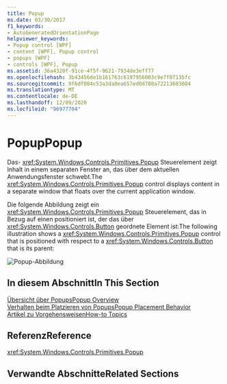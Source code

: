 ```yaml
---
title: Popup
ms.date: 03/30/2017
f1_keywords:
- AutoGeneratedOrientationPage
helpviewer_keywords:
- Popup control [WPF]
- content [WPF], Popup control
- popups [WPF]
- controls [WPF], Popup
ms.assetid: 36a4320f-91ce-4f5f-9621-7934de3eff77
ms.openlocfilehash: 3b43456de1b161763c6197956003c9e7f07135fc
ms.sourcegitcommit: 9f6df084c53a3da0ea657ed0d708a72213683084
ms.translationtype: MT
ms.contentlocale: de-DE
ms.lasthandoff: 12/09/2020
ms.locfileid: "96977704"
---
```

# <a name="popup"></a><span data-ttu-id="79f7c-102">Popup</span><span class="sxs-lookup"><span data-stu-id="79f7c-102">Popup</span></span>
<span data-ttu-id="79f7c-103">Das- <xref:System.Windows.Controls.Primitives.Popup> Steuerelement zeigt Inhalt in einem separaten Fenster an, das über dem aktuellen Anwendungsfenster schwebt.</span><span class="sxs-lookup"><span data-stu-id="79f7c-103">The <xref:System.Windows.Controls.Primitives.Popup> control displays content in a separate window that floats over the current application window.</span></span>  
  
 <span data-ttu-id="79f7c-104">Die folgende Abbildung zeigt ein <xref:System.Windows.Controls.Primitives.Popup> Steuerelement, das in Bezug auf einen positioniert ist, der das über <xref:System.Windows.Controls.Button> geordnete Element ist:</span><span class="sxs-lookup"><span data-stu-id="79f7c-104">The following illustration shows a <xref:System.Windows.Controls.Primitives.Popup> control that is positioned with respect to a <xref:System.Windows.Controls.Button> that is its parent:</span></span>  
  
 ![Popup-Abbildung](./media/popup/popup-picture-button.jpg)  
  
## <a name="in-this-section"></a><span data-ttu-id="79f7c-106">In diesem Abschnitt</span><span class="sxs-lookup"><span data-stu-id="79f7c-106">In This Section</span></span>  
 [<span data-ttu-id="79f7c-107">Übersicht über Popups</span><span class="sxs-lookup"><span data-stu-id="79f7c-107">Popup Overview</span></span>](popup-overview.md)  
 [<span data-ttu-id="79f7c-108">Verhalten beim Platzieren von Popups</span><span class="sxs-lookup"><span data-stu-id="79f7c-108">Popup Placement Behavior</span></span>](popup-placement-behavior.md)  
 [<span data-ttu-id="79f7c-109">Artikel zu Vorgehensweisen</span><span class="sxs-lookup"><span data-stu-id="79f7c-109">How-to Topics</span></span>](popup-how-to-topics.md)  
  
## <a name="reference"></a><span data-ttu-id="79f7c-110">Referenz</span><span class="sxs-lookup"><span data-stu-id="79f7c-110">Reference</span></span>  
 <xref:System.Windows.Controls.Primitives.Popup>  
  
## <a name="related-sections"></a><span data-ttu-id="79f7c-111">Verwandte Abschnitte</span><span class="sxs-lookup"><span data-stu-id="79f7c-111">Related Sections</span></span>
